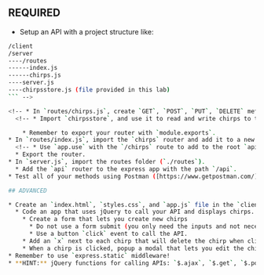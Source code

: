 ## REQUIRED

* Setup an API with a project structure like:

```bash
/client
/server
----/routes
------index.js
------chirps.js
----server.js
----chirpsstore.js (file provided in this lab)
``` -->

<!-- * In `routes/chirps.js`, create `GET`, `POST`, `PUT`, `DELETE` methods on a router that is created in `chirps.js`. -->
  <!-- * Import `chirpsstore`, and use it to read and write chirps to the json file.

    * Remember to export your router with `module.exports`.
* In `routes/index.js`, import the `chirps` router and add it to a new router. -->
  <!-- * Use `app.use` with the `/chirps` route to add to the root `api` router.
  * Export the router.
* In `server.js`, import the routes folder (`./routes`).
  * Add the `api` router to the express app with the path `/api`.
* Test all of your methods using Postman ([https://www.getpostman.com/]())

## ADVANCED

* Create an `index.html`, `styles.css`, and `app.js` file in the `client` folder.
  * Code an app that uses jQuery to call your API and displays chirps.
    * Create a form that lets you create new chirps
      * Do not use a form submit (you only need the inputs and not necessarily a form!)
      * Use a button `click` event to call the API.
    * Add an `x` next to each chirp that will delete the chirp when clicked.
    * When a chirp is clicked, popup a modal that lets you edit the chirp.
* Remember to use `express.static` middleware!
* **HINT:** jQuery functions for calling APIs: `$.ajax`, `$.get`, `$.post`# ChirpAPI
